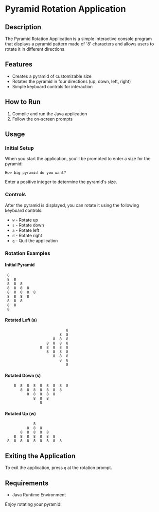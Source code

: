 # Pyramid Rotation Application

## Description
The Pyramid Rotation Application is a simple interactive console program that displays a pyramid pattern made of '8' characters and allows users to rotate it in different directions.

## Features
- Creates a pyramid of customizable size
- Rotates the pyramid in four directions (up, down, left, right)
- Simple keyboard controls for interaction

## How to Run
1. Compile and run the Java application
2. Follow the on-screen prompts

## Usage

### Initial Setup
When you start the application, you'll be prompted to enter a size for the pyramid:
```
How big pyramid do you want?
```

Enter a positive integer to determine the pyramid's size.

### Controls
After the pyramid is displayed, you can rotate it using the following keyboard controls:

- `w` - Rotate up
- `s` - Rotate down
- `a` - Rotate left
- `d` - Rotate right
- `q` - Quit the application

### Rotation Examples

#### Initial Pyramid
```
 8                            
 8  8                         
 8  8  8                      
 8  8  8  8                   
 8  8  8  8  8                
 8  8  8  8                   
 8  8  8                      
 8  8                         
 8
```


#### Rotated Left (a)
```
                            8 
                         8  8 
                      8  8  8 
                   8  8  8  8 
                8  8  8  8  8 
                   8  8  8  8 
                      8  8  8 
                         8  8 
                            8
```


#### Rotated Down (s)
```
    8  8  8  8  8  8  8  8  8 
       8  8  8  8  8  8  8    
          8  8  8  8  8       
             8  8  8          
                8
```


#### Rotated Up (w)
```
             8                
          8  8  8             
       8  8  8  8  8          
    8  8  8  8  8  8  8       
 8  8  8  8  8  8  8  8  8
```


## Exiting the Application
To exit the application, press `q` at the rotation prompt.

## Requirements
- Java Runtime Environment

Enjoy rotating your pyramid!